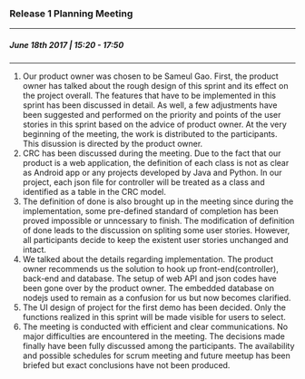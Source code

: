 ### Release 1 Planning Meeting
---
##### June 18th 2017 | 15:20 - 17:50
***


1. Our product owner was chosen to be Sameul Gao. First, the product owner has talked about the rough design of this sprint and its effect on the project overall. The features that have to be implemented in this sprint has been discussed in detail. As well, a few adjustments have been suggested and performed on the priority and points of the user stories in this sprint based on the advice of product owner. At the very beginning of the meeting, the work is distributed to the participants. This disussion is directed by the product owner.
2. CRC has been discussed during the meeting. Due to the fact that our product is a web application, the definition of each class is not as clear as Android app or any projects developed by Java and Python. In our project, each json file for controller will be treated as a class and identified as a table in the CRC model. 
3. The definition of done is also brought up in the meeting since during the implementation, some pre-defined standard of completion has been proved impossible or unncessary to finish. The modification of definition of done leads to the discussion on spliting some user stories. However, all participants decide to keep the existent user stories unchanged and intact. 
4. We talked about the details regarding implementation. The product owner recommends us the solution to hook up front-end(controller), back-end and database. The setup of web API and json codes have been gone over by the product owner. The embedded database on nodejs used to remain as a confusion for us but now becomes clarified. 
5. The UI design of project for the first demo has been decided. Only the functions realized in this sprint will be made visible for users to select.
6. The meeting is conducted with efficient and clear communications. No major difficulties are encountered in the meeting. The decisions made finally have been fully discussed among the participants. The availability and possible schedules for scrum meeting and future meetup has been briefed but exact conclusions have not been produced.
